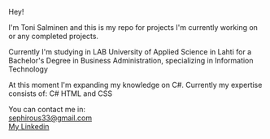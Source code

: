 Hey!

I'm Toni Salminen and this is my repo for projects I'm currently working on or any completed projects.

Currently I'm studying in LAB University of Applied Science in Lahti for a Bachelor's Degree  in Business Administration, specializing in Information Technology

At this moment I'm expanding my knowledge on C#.
Currently my expertise consists of:
C#
HTML and CSS

You can contact me in:<br>
sephirous33@gmail.com <br>
<a href="https://www.linkedin.com/in/toni-salminen-7b51a3222/">My Linkedin</a>

<!---
ToniJSalminen/ToniJSalminen is a ✨ special ✨ repository because its `README.md` (this file) appears on your GitHub profile.
You can click the Preview link to take a look at your changes.
--->
